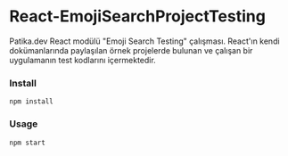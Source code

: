 # React-EmojiSearchProjectTesting
Patika.dev React modülü "Emoji Search Testing" çalışması. React'ın kendi dokümanlarında paylaşılan örnek projelerde bulunan ve çalışan bir uygulamanın test kodlarını içermektedir. 
### Install 
`npm install`

### Usage 
`npm start`
